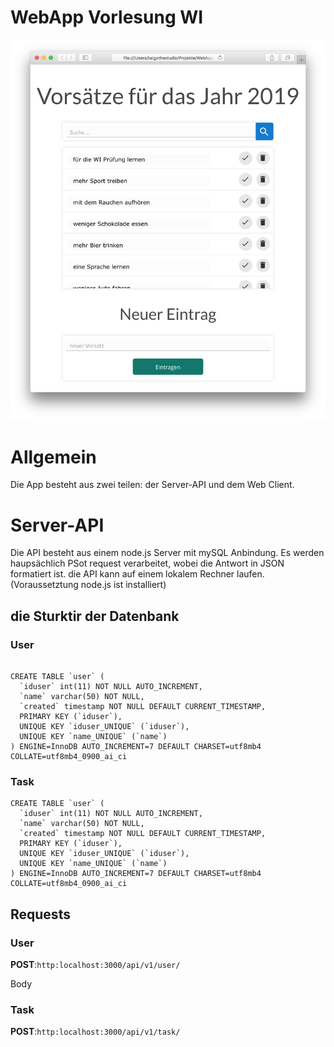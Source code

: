 # WebApp Vorlesung WI

![Screen Shot](screenshot.png)

# Allgemein

Die App besteht aus zwei teilen: der Server-API und dem Web Client.


# Server-API 
Die API besteht aus einem node.js Server mit mySQL Anbindung. Es werden haupsächlich PSot request verarbeitet, wobei die Antwort in JSON formatiert ist. 
die API kann auf einem lokalem Rechner laufen. (Voraussetztung node.js ist installiert)


## die Sturktir der Datenbank 

### User 

```

CREATE TABLE `user` (
  `iduser` int(11) NOT NULL AUTO_INCREMENT,
  `name` varchar(50) NOT NULL,
  `created` timestamp NOT NULL DEFAULT CURRENT_TIMESTAMP,
  PRIMARY KEY (`iduser`),
  UNIQUE KEY `iduser_UNIQUE` (`iduser`),
  UNIQUE KEY `name_UNIQUE` (`name`)
) ENGINE=InnoDB AUTO_INCREMENT=7 DEFAULT CHARSET=utf8mb4 COLLATE=utf8mb4_0900_ai_ci

```

### Task

```
CREATE TABLE `user` (
  `iduser` int(11) NOT NULL AUTO_INCREMENT,
  `name` varchar(50) NOT NULL,
  `created` timestamp NOT NULL DEFAULT CURRENT_TIMESTAMP,
  PRIMARY KEY (`iduser`),
  UNIQUE KEY `iduser_UNIQUE` (`iduser`),
  UNIQUE KEY `name_UNIQUE` (`name`)
) ENGINE=InnoDB AUTO_INCREMENT=7 DEFAULT CHARSET=utf8mb4 COLLATE=utf8mb4_0900_ai_ci
```

## Requests

### User 

**POST**:`http:localhost:3000/api/v1/user/`

Body




### Task 

**POST**:`http:localhost:3000/api/v1/task/`

